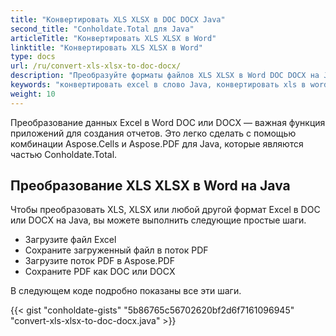 ```yaml
---
title: "Конвертировать XLS XLSX в DOC DOCX Java"
second_title: "Conholdate.Total для Java"
articleTitle: "Конвертировать XLS XLSX в Word"
linktitle: "Конвертировать XLS XLSX в Word"
type: docs
url: /ru/convert-xls-xlsx-to-doc-docx/
description: "Преобразуйте форматы файлов XLS XLSX в Word DOC DOCX на Java."
keywords: "конвертировать excel в слово Java, конвертировать xls в word Java, конвертировать xlsx в word Java, java конвертировать xls xlsx, xls в doc docx java, xlsx в doc docx eclipse java, конвертер Java для xls, конвертер Java для xlsx, excel в pdf Java , листы в pdf"
weight: 10
---
```


Преобразование данных Excel в Word DOC или DOCX — важная функция приложений для создания отчетов. Это легко сделать с помощью комбинации Aspose.Cells и Aspose.PDF для Java, которые являются частью Conholdate.Total.

## **Преобразование XLS XLSX в Word на Java**
Чтобы преобразовать XLS, XLSX или любой другой формат Excel в DOC или DOCX на Java, вы можете выполнить следующие простые шаги.

- Загрузите файл Excel
- Сохраните загруженный файл в поток PDF
- Загрузите поток PDF в Aspose.PDF
- Сохраните PDF как DOC или DOCX

В следующем коде подробно показаны все эти шаги.

{{< gist "conholdate-gists" "5b86765c56702620bf2d6f7161096945" "convert-xls-xlsx-to-doc-docx.java" >}}
